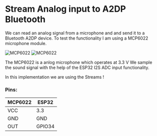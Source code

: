 # Stream Analog input to A2DP Bluetooth  

We can read an analog signal from a microphone and and send it to a Bluetooth A2DP device. To test the functionality I am using a MCP6022 microphone module.

![MCP6022](https://pschatzmann.github.io/arduino-audio-tools/resources/mcp6022.jpeg)
![MCP6022](https://pschatzmann.github.io/arduino-audio-tools/resources/mcp6022-1.jpeg)

The MCP6022 is a anlog microphone which operates at 3.3 V
We sample the sound signal with the help of the ESP32 I2S ADC input functionality.

In this implementation we are using the Streams !

### Pins:
 
| MCP6022 | ESP32
|---------|---------------
| VCC     | 3.3
| GND     | GND
| OUT     | GPIO34


